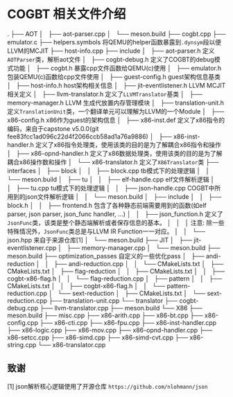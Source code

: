 # COGBT 相关文件介绍
.
├── AOT
│   ├── aot-parser.cpp
│   └── meson.build
├── cogbt.cpp
├── emulator.c
├── helpers.symbols             将QEMU的helper函数暴露到`.dynsym`段以便LLVM的MCJIT
├── host-info.cpp
├── include
│   ├── aot-parser.h            定义`AOTParser`类，解析aot文件
│   ├── cogbt-debug.h           定义了COGBT的debug模式功能
│   ├── cogbt.h                 暴露cpp文件函数给QEMU(c)使用
│   ├── emulator.h              包装QEMU(c)函数给cpp文件使用
│   ├── guest-config.h          guest架构信息基类
│   ├── host-info.h             host架构相关信息
│   ├── jit-eventlistener.h     LLVM MCJIT相关定义
│   ├── llvm-translator.h       定义了`LLVMTranslator`基类
│   ├── memory-manager.h        LLVM 生成代放置内存管理模块
│   ├── translation-unit.h      定义`TranslationUnit`类，一个翻译单元可以理解为LLVM的一个Module
│   ├── x86-config.h            x86作为guest的架构信息
│   ├── x86-inst.def            定义了x86指令的编码，来自于capstone v5.0.0(git fee83fcc1ad096c22d4f2066ccb58ad1a76a9886)
│   ├── x86-inst-handler.h      定义了x86指令处理类，使用该类的目的是为了解耦合x86指令和操作
│   ├── x86-opnd-handler.h      定义了x86数据处理类，使用该类的目的是为了解耦合x86操作数和操作
│   └── x86-translator.h        定义了`X86Translator`类
├── interfaces
│   ├── block
│   │   ├── block.cpp           tb模式下的处理逻辑
│   │   └── meson.build
│   ├── tu
│   │   ├── elf-handle.cpp      elf文件解析逻辑
│   │   ├── tu.cpp              tu模式下的处理逻辑
│   │   ├── json-handle.cpp     COGBT中所用到的json文件解析逻辑
│   │   └── meson.build
│   ├── include
│   │   ├── block.h
│   │   ├── frontend.h          包含了各种静态前端需要用到的函数(如elf parser, json parser, json_func handler, ...)
│   │   ├── json_function.h     定义了`JsonFunc`类，该类是整个静态端解析或者保存信息的基本。
│   │   │                       注意: 除一些特殊情况外，`JsonFunc`类总是与LLVM IR Function一一对应。
│   │   └── json.hpp            来自于来源仓库[1]
│   └── meson.build
├── JIT
│   ├── jit-eventlistener.cpp
│   ├── memory-manager.cpp
│   └── meson.build
├── meson.build
├── optimization_passes         自定义的一些优化pass
│   ├── andi-reduction
│   │   ├── andi-reduction.cpp
│   │   └── CMakeLists.txt
│   ├── CMakeLists.txt
│   ├── flag-reduction
│   │   ├── CMakeLists.txt
│   │   ├── cogbt-x86-flag.h
│   │   └── flag-reduction.cpp
│   ├── pattern
│   │   ├── CMakeLists.txt
│   │   ├── cogbt-x86-flag.h
│   │   └── pattern-reduction.cpp
│   └── sext-reduction
│       ├── CMakeLists.txt
│       └── sext-reduction.cpp
├── translation-unit.cpp
└── translator
    ├── cogbt-debug.cpp
    ├── llvm-translator.cpp
    ├── meson.build
    └── X86
        ├── meson.build
        ├── misc.cpp
        ├── x86-arith.cpp
        ├── x86-bt.cpp
        ├── x86-config.cpp
        ├── x86-cti.cpp
        ├── x86-fpu.cpp
        ├── x86-inst-handler.cpp
        ├── x86-logic.cpp
        ├── x86-mov.cpp
        ├── x86-opnd-handler.cpp
        ├── x86-setcc.cpp
        ├── x86-simd.cpp
        ├── x86-simd-cvt.cpp
        ├── x86-string.cpp
        └── x86-translator.cpp


## 致谢
[1] json解析核心逻辑使用了开源仓库 `https://github.com/nlohmann/json`
